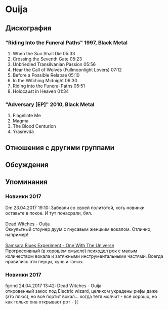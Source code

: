 # Ouija



## Дискография

### "Riding Into the Funeral Paths" 1997, Black Metal

1. When the Sun Shall Die 05:33  
2. Crossing the Seventh Gate 05:23  
3. Unbriedled Transilvanian Passion 05:56  
4. Hear the Call of Wolves (Fullmoonlight Lovers) 07:12  
5. Before a Possible Relapse 05:10  
6. In the Witching Midnight 06:30  
7. Riding into the Funeral Paths 05:51  
8. Holocaust in Heaven 01:34 

### "Adversary [EP]" 2010, Black Metal

1. Flagellate Me   
2. Magma   
3. The Blood Centurion   
4. Yrasrevda 


## Отношения с другими группами


## Обсуждения


## Упоминания

### Новинки 2017

Dm 23.04.2017 19:10:
Забеали со своей политотой, хоть новинки оставьте в покое. И тут понасрали, бял.<BR><BR><A HREF="http://heavypsychsoundsrecords.bandcamp.com/album/dead-witches-ouija" TARGET="_blank">Dead Witches - Ouija</A><BR>Оккультный стоунер дуум с гнусавым женцким вокалом. Отлично, например!<BR><BR><A HREF="http://samsarabluesexperiment.bandcamp.com/album/one-with-the-universe" TARGET="_blank">Samsara Blues Experiment - One With The Universe</A><BR>Прогрессивный (в хорошем смысле) психодел рок с малым количеством вокала и затяжными инструментальными частями. Всегда нравились эти перцы, хучь и гансы.

### Новинки 2017

fgrind 24.04.2017 13:42:
Dead Witches - Ouija<BR>откровенный закос под Electric wizard, целиком украдены рифы даже (это плюс), но всё портит вокал... когда тётя молчит - всё хорошо, но как только она открывает рот - ((

